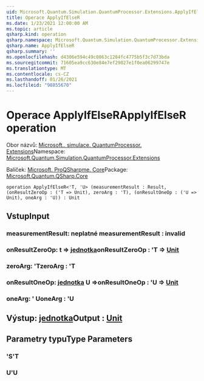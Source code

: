 ```yaml
---
uid: Microsoft.Quantum.Simulation.QuantumProcessor.Extensions.ApplyIfElseR
title: Operace ApplyIfElseR
ms.date: 1/23/2021 12:00:00 AM
ms.topic: article
qsharp.kind: operation
qsharp.namespace: Microsoft.Quantum.Simulation.QuantumProcessor.Extensions
qsharp.name: ApplyIfElseR
qsharp.summary: ''
ms.openlocfilehash: d4306e594c49c0863c1284fc4775b5f3c7d73bda
ms.sourcegitcommit: 71605ea9cc630e84e7ef29027e1f0ea06299747e
ms.translationtype: MT
ms.contentlocale: cs-CZ
ms.lasthandoff: 01/26/2021
ms.locfileid: "98855670"
---
```

# <a name="applyifelser-operation"></a><span data-ttu-id="54918-102">Operace ApplyIfElseR</span><span class="sxs-lookup"><span data-stu-id="54918-102">ApplyIfElseR operation</span></span>

<span data-ttu-id="54918-103">Obor názvů: [Microsoft.. simulace. QuantumProcessor. Extensions](xref:Microsoft.Quantum.Simulation.QuantumProcessor.Extensions)</span><span class="sxs-lookup"><span data-stu-id="54918-103">Namespace: [Microsoft.Quantum.Simulation.QuantumProcessor.Extensions](xref:Microsoft.Quantum.Simulation.QuantumProcessor.Extensions)</span></span>

<span data-ttu-id="54918-104">Balíček: [Microsoft. ProQSharpme. Core](https://nuget.org/packages/Microsoft.Quantum.QSharp.Core)</span><span class="sxs-lookup"><span data-stu-id="54918-104">Package: [Microsoft.Quantum.QSharp.Core](https://nuget.org/packages/Microsoft.Quantum.QSharp.Core)</span></span>




```qsharp
operation ApplyIfElseR<'T, 'U> (measurementResult : Result, (onResultZeroOp : ('T => Unit), zeroArg : 'T), (onResultOneOp : ('U => Unit), oneArg : 'U)) : Unit
```


## <a name="input"></a><span data-ttu-id="54918-105">Vstup</span><span class="sxs-lookup"><span data-stu-id="54918-105">Input</span></span>

### <a name="measurementresult--__invalidresult__"></a><span data-ttu-id="54918-106">measurementResult: __neplatné <Result>__</span><span class="sxs-lookup"><span data-stu-id="54918-106">measurementResult : __invalid<Result>__</span></span>




### <a name="onresultzeroop--t--unit"></a><span data-ttu-id="54918-107">onResultZeroOp: t => [jednotka](xref:microsoft.quantum.lang-ref.unit)</span><span class="sxs-lookup"><span data-stu-id="54918-107">onResultZeroOp : 'T => [Unit](xref:microsoft.quantum.lang-ref.unit)</span></span> 




### <a name="zeroarg--t"></a><span data-ttu-id="54918-108">zeroArg: 'T</span><span class="sxs-lookup"><span data-stu-id="54918-108">zeroArg : 'T</span></span>




### <a name="onresultoneop--u--unit"></a><span data-ttu-id="54918-109">onResultOneOp: [jednotka](xref:microsoft.quantum.lang-ref.unit) U =></span><span class="sxs-lookup"><span data-stu-id="54918-109">onResultOneOp : 'U => [Unit](xref:microsoft.quantum.lang-ref.unit)</span></span> 




### <a name="onearg--u"></a><span data-ttu-id="54918-110">oneArg: ' U</span><span class="sxs-lookup"><span data-stu-id="54918-110">oneArg : 'U</span></span>





## <a name="output--unit"></a><span data-ttu-id="54918-111">Výstup: [jednotka](xref:microsoft.quantum.lang-ref.unit)</span><span class="sxs-lookup"><span data-stu-id="54918-111">Output : [Unit](xref:microsoft.quantum.lang-ref.unit)</span></span>



## <a name="type-parameters"></a><span data-ttu-id="54918-112">Parametry typu</span><span class="sxs-lookup"><span data-stu-id="54918-112">Type Parameters</span></span>

### <a name="t"></a><span data-ttu-id="54918-113">'S</span><span class="sxs-lookup"><span data-stu-id="54918-113">'T</span></span>


### <a name="u"></a><span data-ttu-id="54918-114">U</span><span class="sxs-lookup"><span data-stu-id="54918-114">'U</span></span>

